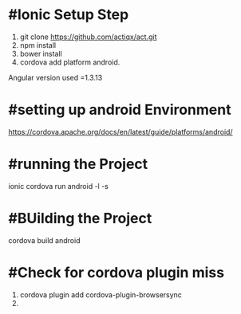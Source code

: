 #Ionic Setup Step
====================
1. git clone https://github.com/actiqx/act.git
2. npm install
3. bower install
3. cordova add platform android.

Angular version used =1.3.13

#setting up android Environment
==============================
https://cordova.apache.org/docs/en/latest/guide/platforms/android/

#running the Project
========================

ionic cordova run android -l -s

#BUilding the Project 
=========================
cordova build android

#Check for cordova plugin miss
==============================
1. cordova plugin add cordova-plugin-browsersync
2. 
